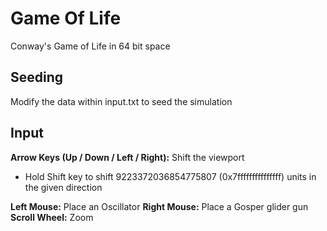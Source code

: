 # Game Of Life
Conway's Game of Life in 64 bit space

## Seeding
Modify the data within input.txt to seed the simulation


## Input

**Arrow Keys (Up / Down / Left / Right):** Shift the viewport
* Hold Shift key to shift 9223372036854775807 (0x7fffffffffffffff) units in the given direction

**Left Mouse:** Place an Oscillator
**Right Mouse:** Place a Gosper glider gun
**Scroll Wheel:** Zoom

